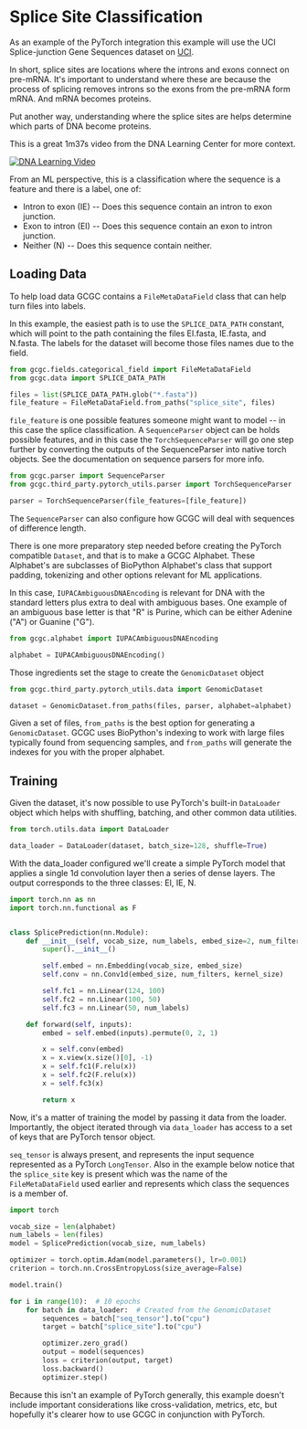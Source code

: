 # Splice Site Classification

As an example of the PyTorch integration this example will use the UCI Splice-junction Gene
Sequences dataset on [UCI][uci].

In short, splice sites are locations where the introns and exons connect on pre-mRNA. It's important
to understand where these are because the process of splicing removes introns so the exons
from the pre-mRNA form mRNA. And mRNA becomes proteins.

Put another way, understanding where the splice sites are helps determine which parts of DNA become
proteins.

This is a great 1m37s video from the DNA Learning Center for more context.

[![DNA Learning Video](https://img.youtube.com/vi/aVgwr0QpYNE/0.jpg)](https://www.youtube.com/watch?v=aVgwr0QpYNE)

From an ML perspective, this is a classification where the sequence is a feature and there is a
label, one of:

- Intron to exon (IE) -- Does this sequence contain an intron to exon junction.
- Exon to intron (EI) -- Does this sequence contain an exon to intron junction.
- Neither (N) -- Does this sequence contain neither.

## Loading Data

To help load data GCGC contains a `FileMetaDataField` class that can help turn files into labels.

In this example, the easiest path is to use the `SPLICE_DATA_PATH` constant, which will point to the
path containing the files EI.fasta, IE.fasta, and N.fasta. The labels for the dataset will become
those files names due to the field.

```python
from gcgc.fields.categorical_field import FileMetaDataField
from gcgc.data import SPLICE_DATA_PATH

files = list(SPLICE_DATA_PATH.glob("*.fasta"))
file_feature = FileMetaDataField.from_paths("splice_site", files)
```

`file_feature` is one possible features someone might want to model -- in this case the splice
classification. A `SequenceParser` object can be holds possible features, and in this case the
`TorchSequenceParser` will go one step further by converting the outputs of the SequenceParser into
native torch objects. See the documentation on sequence parsers for more info.

```python
from gcgc.parser import SequenceParser
from gcgc.third_party.pytorch_utils.parser import TorchSequenceParser

parser = TorchSequenceParser(file_features=[file_feature])
```

The `SequenceParser` can also configure how GCGC will deal with sequences of difference length.

There is one more preparatory step needed before creating the PyTorch compatible `Dataset`,
and that is to make a GCGC Alphabet. These Alphabet's are subclasses of BioPython Alphabet's class
that support padding, tokenizing and other options relevant for ML applications.

In this case, `IUPACAmbiguousDNAEncoding` is relevant for DNA with the standard letters plus
extra to deal with ambiguous bases. One example of an ambiguous base letter is that "R" is Purine,
which can be either Adenine ("A") or Guanine ("G").

```python
from gcgc.alphabet import IUPACAmbiguousDNAEncoding

alphabet = IUPACAmbiguousDNAEncoding()
```

Those ingredients set the stage to create the `GenomicDataset` object

```python
from gcgc.third_party.pytorch_utils.data import GenomicDataset

dataset = GenomicDataset.from_paths(files, parser, alphabet=alphabet)
```

Given a set of files, `from_paths` is the best option for generating a `GenomicDataset`. GCGC uses
BioPython's indexing to work with large files typically found from sequencing samples, and
`from_paths` will generate the indexes for you with the proper alphabet.

## Training

Given the dataset, it's now possible to use PyTorch's built-in `DataLoader` object which helps with
shuffling, batching, and other common data utilities.

```python
from torch.utils.data import DataLoader

data_loader = DataLoader(dataset, batch_size=128, shuffle=True)
```

With the data_loader configured we'll create a simple PyTorch model that applies a single 1d
convolution layer then a series of dense layers. The output corresponds to the three classes: EI,
IE, N.

```python
import torch.nn as nn
import torch.nn.functional as F


class SplicePrediction(nn.Module):
    def __init__(self, vocab_size, num_labels, embed_size=2, num_filters=2, kernel_size=1):
        super().__init__()

        self.embed = nn.Embedding(vocab_size, embed_size)
        self.conv = nn.Conv1d(embed_size, num_filters, kernel_size)

        self.fc1 = nn.Linear(124, 100)
        self.fc2 = nn.Linear(100, 50)
        self.fc3 = nn.Linear(50, num_labels)

    def forward(self, inputs):
        embed = self.embed(inputs).permute(0, 2, 1)

        x = self.conv(embed)
        x = x.view(x.size()[0], -1)
        x = self.fc1(F.relu(x))
        x = self.fc2(F.relu(x))
        x = self.fc3(x)

        return x
```

Now, it's a matter of training the model by passing it data from the loader. Importantly, the
object iterated through via `data_loader` has access to a set of keys that are PyTorch tensor
object.

`seq_tensor` is always present, and represents the input sequence represented as a PyTorch
`LongTensor`. Also in the example below notice that the `splice_site` key is present which was the
name of the `FileMetaDataField` used earlier and represents which class the sequences is a member
of.

```python
import torch

vocab_size = len(alphabet)
num_labels = len(files)
model = SplicePrediction(vocab_size, num_labels)

optimizer = torch.optim.Adam(model.parameters(), lr=0.001)
criterion = torch.nn.CrossEntropyLoss(size_average=False)

model.train()

for i in range(10):  # 10 epochs
    for batch in data_loader:  # Created from the GenomicDataset
        sequences = batch["seq_tensor"].to("cpu")
        target = batch["splice_site"].to("cpu")

        optimizer.zero_grad()
        output = model(sequences)
        loss = criterion(output, target)
        loss.backward()
        optimizer.step()
```

Because this isn't an example of PyTorch generally, this example doesn't include important
considerations like cross-validation, metrics, etc, but hopefully it's clearer how to use GCGC in
conjunction with PyTorch.

[uci]: https://archive.ics.uci.edu/ml/datasets/Molecular+Biology+(Splice-junction+Gene+Sequences)
